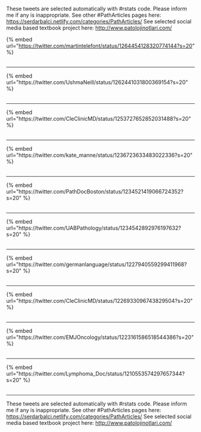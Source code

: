 

These tweets are selected automatically with #rstats code. Please inform me if any is inappropriate.
See other #PathArticles pages here: https://serdarbalci.netlify.com/categories/PathArticles/ 
See selected social media based textbook project here: http://www.patolojinotlari.com/

{% embed url="https://twitter.com/martintelefont/status/1264454128320774144?s=20" %}<br>
<br>
<hr>
{% embed url="https://twitter.com/UshmaNeill/status/1262441031800369154?s=20" %}<br>
<br>
<hr>
{% embed url="https://twitter.com/CleClinicMD/status/1253727652852031488?s=20" %}<br>
<br>
<hr>
{% embed url="https://twitter.com/kate_manne/status/1236723633483022336?s=20" %}<br>
<br>
<hr>
{% embed url="https://twitter.com/PathDocBoston/status/1234521419066724352?s=20" %}<br>
<br>
<hr>
{% embed url="https://twitter.com/UABPathology/status/1234542892976197632?s=20" %}<br>
<br>
<hr>
{% embed url="https://twitter.com/germanlanguage/status/1227940559299411968?s=20" %}<br>
<br>
<hr>
{% embed url="https://twitter.com/CleClinicMD/status/1226933096743829504?s=20" %}<br>
<br>
<hr>
{% embed url="https://twitter.com/EMJOncology/status/1223161586518544386?s=20" %}<br>
<br>
<hr>
{% embed url="https://twitter.com/Lymphoma_Doc/status/1210553574297657344?s=20" %}<br>
<br>
<hr>


These tweets are selected automatically with #rstats code. Please inform me if any is inappropriate.
See other #PathArticles pages here: https://serdarbalci.netlify.com/categories/PathArticles/ 
See selected social media based textbook project here: http://www.patolojinotlari.com/
